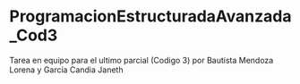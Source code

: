 # ProgramacionEstructuradaAvanzada_Cod3
Tarea en equipo para el ultimo parcial (Codigo 3) por Bautista Mendoza Lorena y García Candia Janeth
